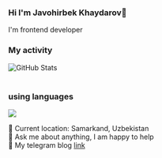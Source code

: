 ### Hi I'm Javohirbek Khaydarov👋

I'm frontend developer <br/>
### My activity 
![GitHub Stats](https://github-readme-stats.vercel.app/api?username=javohirbekkhaydarov&theme=react) <br/><br/>
### using languages
![](https://github-readme-stats.vercel.app/api/top-langs/?username=javohirbekkhaydarov&show_icons=true&theme=react)


📍   Current location: Samarkand, Uzbekistan  </br>
📝  Ask me about anything, I am happy to help </br>
📨  My telegram blog <a href="https://t.me/javohirbek_frontEnd">link</a>
